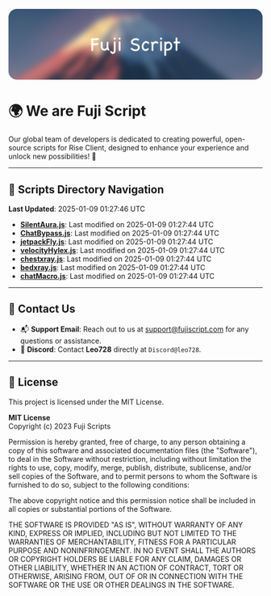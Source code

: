 ![Banner](.github/b.webp)

# 🌍 **We are Fuji Script**

Our global team of developers is dedicated to creating powerful, open-source scripts for Rise Client, designed to enhance your experience and unlock new possibilities! 🌟

---
<!-- SCRIPTS_NAVIGATION_START -->
## 📂 **Scripts Directory Navigation**

**Last Updated**: 2025-01-09 01:27:46 UTC

- **[SilentAura.js](scripts/SilentAura.js)**: Last modified on 2025-01-09 01:27:44 UTC
- **[ChatBypass.js](scripts/ChatBypass.js)**: Last modified on 2025-01-09 01:27:44 UTC
- **[jetpackFly.js](scripts/jetpackFly.js)**: Last modified on 2025-01-09 01:27:44 UTC
- **[velocityHylex.js](scripts/velocityHylex.js)**: Last modified on 2025-01-09 01:27:44 UTC
- **[chestxray.js](scripts/chestxray.js)**: Last modified on 2025-01-09 01:27:44 UTC
- **[bedxray.js](scripts/bedxray.js)**: Last modified on 2025-01-09 01:27:44 UTC
- **[chatMacro.js](scripts/chatMacro.js)**: Last modified on 2025-01-09 01:27:44 UTC

<!-- SCRIPTS_NAVIGATION_END -->

---

## 💬 **Contact Us**  
- 📬 **Support Email**: Reach out to us at [support@fujiscript.com](mailto:support@fujiscript.com) for any questions or assistance.  
- 💬 **Discord**: Contact **Leo728** directly at `Discord@leo728`.

---

## 📜 **License**

This project is licensed under the MIT License.  

**MIT License**  
Copyright (c) 2023 Fuji Scripts  

Permission is hereby granted, free of charge, to any person obtaining a copy of this software and associated documentation files (the "Software"), to deal in the Software without restriction, including without limitation the rights to use, copy, modify, merge, publish, distribute, sublicense, and/or sell copies of the Software, and to permit persons to whom the Software is furnished to do so, subject to the following conditions:  

The above copyright notice and this permission notice shall be included in all copies or substantial portions of the Software.  

THE SOFTWARE IS PROVIDED "AS IS", WITHOUT WARRANTY OF ANY KIND, EXPRESS OR IMPLIED, INCLUDING BUT NOT LIMITED TO THE WARRANTIES OF MERCHANTABILITY, FITNESS FOR A PARTICULAR PURPOSE AND NONINFRINGEMENT. IN NO EVENT SHALL THE AUTHORS OR COPYRIGHT HOLDERS BE LIABLE FOR ANY CLAIM, DAMAGES OR OTHER LIABILITY, WHETHER IN AN ACTION OF CONTRACT, TORT OR OTHERWISE, ARISING FROM, OUT OF OR IN CONNECTION WITH THE SOFTWARE OR THE USE OR OTHER DEALINGS IN THE SOFTWARE.  
